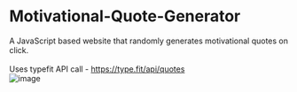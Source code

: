 # Motivational-Quote-Generator
A JavaScript based website that randomly generates motivational quotes on click.  
<br>
Uses typefit API call - https://type.fit/api/quotes
<br>
![image](https://user-images.githubusercontent.com/105808186/198561660-a22df2d6-734e-49a7-81c6-dc67326d956d.png)

